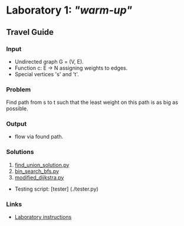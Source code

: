 # Laboratory 1: ***"warm-up"***

## Travel Guide

### Input
- Undirected graph G = (V, E).
- Function c: E -> N assigning weights to edges.
- Special vertices 's' and 't'.

### Problem
Find path from s to t such that the least weight on this path
is as big as possible.

### Output
- flow via found path.

### Solutions
1. [find_union_solution.py](./find_union_solve.py)
2. [bin_search_bfs.py](./bin_search_solve.py)
3. [modified_dijkstra.py](./modified_dijkstra_solve.py)

- Testing script: [tester] (./tester.py)


### Links
- [Laboratory instructions](https://faliszew.github.io/algograf/lab1?fbclid=IwAR0OIyNGPuGreroPvtLclXphL-q7K638kWQ1t4hZ1BuvabPPwBdhunwYuhE)



